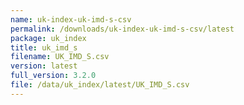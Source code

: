 ```yaml
---
name: uk-index-uk-imd-s-csv
permalink: /downloads/uk-index-uk-imd-s-csv/latest
package: uk_index
title: uk_imd_s
filename: UK_IMD_S.csv
version: latest
full_version: 3.2.0
file: /data/uk_index/latest/UK_IMD_S.csv
---
```

